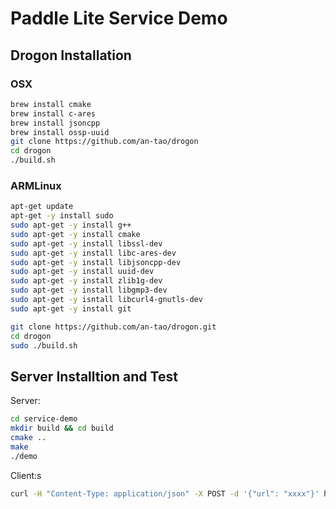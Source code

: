 # Paddle Lite Service Demo

## Drogon Installation

### OSX
``` bash
brew install cmake
brew install c-ares
brew install jsoncpp
brew install ossp-uuid
git clone https://github.com/an-tao/drogon
cd drogon
./build.sh
```

### ARMLinux
``` bash
apt-get update
apt-get -y install sudo
sudo apt-get -y install g++
sudo apt-get -y install cmake
sudo apt-get -y install libssl-dev
sudo apt-get -y install libc-ares-dev
sudo apt-get -y install libjsoncpp-dev
sudo apt-get -y install uuid-dev
sudo apt-get -y install zlib1g-dev
sudo apt-get -y install libgmp3-dev
sudo apt-get -y isntall libcurl4-gnutls-dev
sudo apt-get -y install git

git clone https://github.com/an-tao/drogon.git
cd drogon 
sudo ./build.sh
```

## Server Installtion and Test
Server:
``` bash
cd service-demo
mkdir build && cd build
cmake ..
make
./demo
```

Client:s
``` bash
curl -H "Content-Type: application/json" -X POST -d '{"url": "xxxx"}' http://0.0.0.0:8080
```